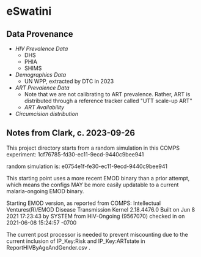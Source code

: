 # eSwatini

## Data Provenance

* *HIV Prevalence Data*
    * DHS
    * PHIA
    * SHIMS
* *Demographics Data*
    * UN WPP, extracted by DTC in 2023
* *ART Prevalence Data*
    * Note that we are not calibrating to ART prevalence. Rather, ART is distributed through a reference tracker called "UTT scale-up ART"
    * *ART Availability*
* *Circumcision distribution*

## Notes from Clark, c. 2023-09-26

This project directory starts from a random simulation in this COMPS experiment:
1cf76785-fd30-ec11-9ecd-9440c9bee941

random simulation is:
e0754e1f-fe30-ec11-9ecd-9440c9bee941

This starting point uses a more recent EMOD binary than a prior attempt, which means the configs MAY be more easily updatable to a current malaria-ongoing
EMOD binary.

Starting EMOD version, as reported from COMPS:
Intellectual Ventures(R)/EMOD Disease Transmission Kernel 2.18.4476.0
Built on Jun  8 2021 17:23:43 by SYSTEM from HIV-Ongoing (9567070) checked in on 2021-06-08 15:24:57 -0700

The current post processor is needed to prevent miscounting due to the current inclusion of IP_Key:Risk and IP_Key:ARTstate in ReportHIVByAgeAndGender.csv .